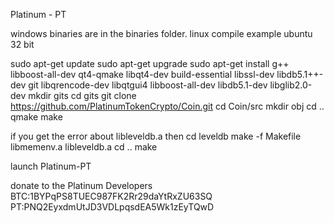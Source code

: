 Platinum - PT

windows binaries are in the binaries folder.
linux compile example ubuntu 32 bit

sudo apt-get update 
sudo apt-get upgrade
sudo apt-get install g++ libboost-all-dev qt4-qmake libqt4-dev build-essential libssl-dev libdb5.1++-dev git libqrencode-dev libqtgui4 libboost-all-dev libdb5.1-dev  libglib2.0-dev
mkdir gits
cd gits
git clone https://github.com/PlatinumTokenCrypto/Coin.git
cd Coin/src
mkdir obj
cd ..
qmake
make

if you get the error about libleveldb.a then 
cd leveldb
make -f Makefile libmemenv.a libleveldb.a
cd ..
make




launch Platinum-PT 

donate to the Platinum Developers
BTC:1BYPqPS8TUEC987FK2Rr29daYtRxZU63SQ
PT:PNQ2EyxdmUtJD3VDLpqsdEA5Wk1zEyTQwD
